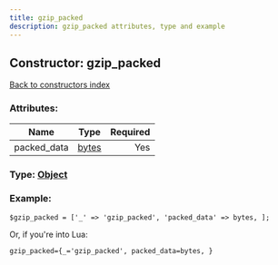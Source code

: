 ```yaml
---
title: gzip_packed
description: gzip_packed attributes, type and example
---
```

## Constructor: gzip\_packed  
[Back to constructors index](index.md)



### Attributes:

| Name     |    Type       | Required |
|----------|:-------------:|---------:|
|packed\_data|[bytes](../types/bytes.md) | Yes|



### Type: [Object](../types/Object.md)


### Example:

```
$gzip_packed = ['_' => 'gzip_packed', 'packed_data' => bytes, ];
```  

Or, if you're into Lua:  


```
gzip_packed={_='gzip_packed', packed_data=bytes, }

```


